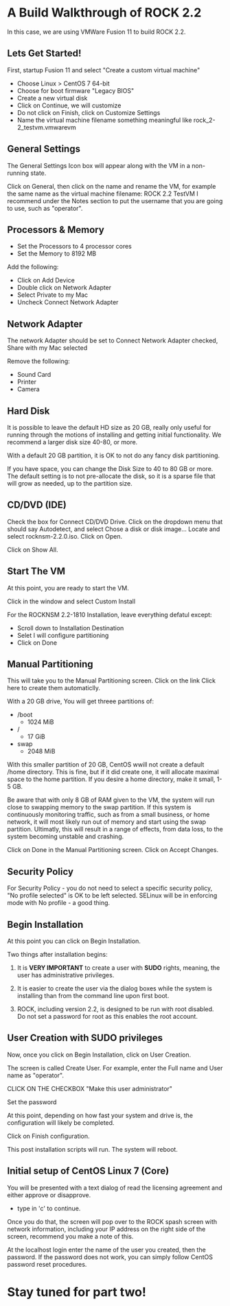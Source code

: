 # A Build Walkthrough of ROCK 2.2

In this case, we are using VMWare Fusion 11 to build ROCK 2.2.

## Lets Get Started!

First, startup Fusion 11 and select "Create a custom virtual machine"

* Choose Linux > CentOS 7 64-bit
* Choose for boot firmware "Legacy BIOS"
* Create a new virtual disk
* Click on Continue, we will customize
* Do not click on Finish, click on Customize Settings
* Name the virtual machine filename something meaningful like rock_2-2_testvm.vmwarevm

## General Settings

The General Settings Icon box will appear along with the VM in a non-running state.

Click on General, then click on the name and rename the VM, for example the same name as the virtual machine filename: ROCK 2.2 TestVM
I recommend under the Notes section to put the username that you are going to use, such as "operator".

## Processors & Memory
* Set the Processors to 4 processor cores
* Set the Memory to 8192 MB

Add the following:
* Click on Add Device
* Double click on Network Adapter
* Select Private to my Mac
* Uncheck Connect Network Adapter

## Network Adapter

The network Adapter should be set to Connect Network Adapter checked, Share with my Mac selected

Remove the following:
* Sound Card
* Printer
* Camera

## Hard Disk

It is possible to leave the default HD size as 20 GB, really only useful for running through the motions of installing and getting initial functionality.  We recommend a larger disk size 40-80, or more.

With a default 20 GB partition, it is OK to not do any fancy disk partitioning.

If you have space, you can change the Disk Size to 40 to 80 GB or more.  The default setting is to not pre-allocate the disk, so it is a sparse file that will grow as needed, up to the partition size.

## CD/DVD (IDE)
Check the box for Connect CD/DVD Drive. Click on the dropdown menu that should say Autodetect, and select Chose a disk or disk image... Locate and select rocknsm-2.2.0.iso. Click on Open.

Click on Show All.

## Start The VM

At this point, you are ready to start the VM.

Click in the window and select Custom Install

For the ROCKNSM 2.2-1810 Installation, leave everything defatul except:
* Scroll down to Installation Destination
* Selet I will configure partitioning
* Click on Done

## Manual Partitioning

This will take you to the Manual Partitioning screen.  Click on the link Click here to create them automaticlly.

With a 20 GB drive, You will get threee partitions of:
* /boot
   * 1024 MiB
* /
   * 17 GiB
* swap
   * 2048 MiB

With this smaller partition of 20 GB, CentOS wwill not create a default /home directory.  This is fine, but if it did create one, it will allocate maximal space to the home partition.  If you desire a home directory, make it small, 1-5 GB.

Be aware that with only 8 GB of RAM given to the VM, the system will run close to swapping memory to the swap partition.  If this system is continuously monitoring traffic, such as from a small business, or home network, it will most likely run out of memory and start using the swap partition.  Ultimatly, this will result in a range of effects, from data loss, to the system becoming unstable and crashing.

Click on Done in the Manual Partitioning screen. Click on Accept Changes.

## Security Policy

For Security Policy - you do not need to select a specific security policy, "No profile selected" is OK to be left selected.  SELinux will be in enforcing mode with No profile - a good thing.

## Begin Installation

At this point you can click on Begin Installation.

Two things after installation begins:

1. It is **VERY IMPORTANT** to create a user with **SUDO** rights, meaning, the user has administrative privileges.

2. It is easier to create the user via the dialog boxes while the system is installing than from the command line upon first boot.

3. ROCK, including version 2.2, is designed to be run with root disabled.  Do not set a password for root as this enables the root account.

## User Creation with SUDO privileges

Now, once you click on Begin Installation, click on User Creation.

The screen is called Create User.  For example, enter the Full name and User name as "operator".

CLICK ON THE CHECKBOX "Make this user administrator"

Set the password

At this point, depending on how fast your system and drive is, the configuration will likely be completed.

Click on Finish configuration.

This post installation scripts will run.  The system will reboot.

## Initial setup of CentOS Linux 7 (Core)

You will be presented with a text dialog of read the licensing agreement and either approve or disapprove.

* type in 'c' to continue.

Once you do that, the screen will pop over to the ROCK spash screen with network information, including your IP address on the right side of the screen, recommend you make a note of this.

At the localhost login enter the name of the user you created, then the password.  If the password does not work, you can simply follow CentOS password reset procedures.

# Stay tuned for part two! 
